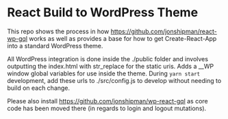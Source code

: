 # React Build to WordPress Theme

This repo shows the process in how https://github.com/jonshipman/react-wp-gql works as well as provides a base for how to get Create-React-App into a standard WordPress theme.

All WordPress integration is done inside the ./public folder and involves outputting the index.html with str_replace for the static uris. Adds a __WP window global variables for use inside the theme. During ``yarn start`` development, add these urls to ./src/config.js to develop without needing to build on each change.

Please also install https://github.com/jonshipman/wp-react-gql as core code has been moved there (in regards to login and logout mutations).
